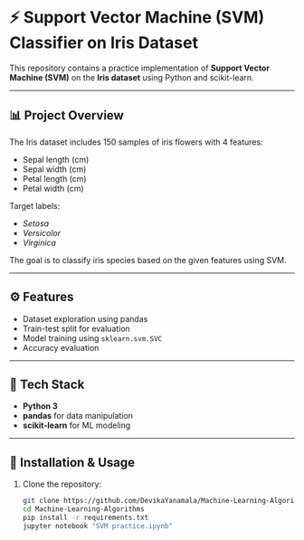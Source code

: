 # ⚡ Support Vector Machine (SVM) Classifier on Iris Dataset

This repository contains a practice implementation of **Support Vector Machine (SVM)** on the **Iris dataset** using Python and scikit-learn.

---

## 📊 Project Overview
The Iris dataset includes 150 samples of iris flowers with 4 features:
- Sepal length (cm)  
- Sepal width (cm)  
- Petal length (cm)  
- Petal width (cm)  

Target labels:
- *Setosa*  
- *Versicolor*  
- *Virginica*  

The goal is to classify iris species based on the given features using SVM.

---

## ⚙️ Features
- Dataset exploration using pandas  
- Train-test split for evaluation  
- Model training using `sklearn.svm.SVC`  
- Accuracy evaluation  

---

## 🚀 Tech Stack
- **Python 3**  
- **pandas** for data manipulation  
- **scikit-learn** for ML modeling  

---

## 🔧 Installation & Usage
1. Clone the repository:
   ```bash
   git clone https://github.com/DevikaYanamala/Machine-Learning-Algorithms.git
   cd Machine-Learning-Algorithms
   pip install -r requirements.txt
   jupyter notebook "SVM practice.ipynb"

